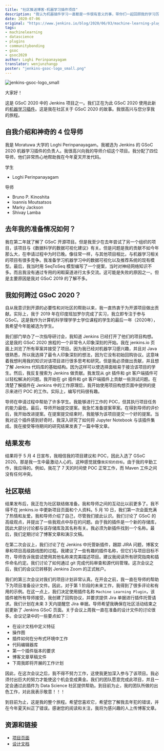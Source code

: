 ```yaml
---
title: "社区推送博客-机器学习插件项目"
description: "我认为机器插件学习一直都是一件很有意义的事，带你们一起回顾我的学习历程"
date: 2020-07-06
original: "https://www.jenkins.io/blog/2020/06/03/machine-learning-plugin-community-bonding/"
tags:
- machinelearning
- datascience
- plugins
- communitybonding
- gsoc
- gsoc2020
author: Loghi Perinpanayagam
translator: wenjunzhangp
poster: "jenkins-gsoc-logo_small.png"
---
```


![jenkins-gsoc-logo_small](jenkins-gsoc-logo_small.png)

大家好！

这是 GSoC 2020 中的 Jenkins 项目之一。我们正在为此 GSoC 2020 使用此新的[机器学习插件](https://www.jenkins.io/projects/gsoc/2020/projects/machine-learning/)。这是我在社区关于 GSoC 2020 的故事。我很高兴与您分享我的旅程。

## 自我介绍和神奇的 4 位导师

我是 Moratuwa 大学的 Loghi Perinpanayagam。我被选为 Jenkins 的 GSoC 2020 机器学习插件的负责人。我很高兴向我的导师介绍这个项目。我分配了四位导师，他们非常热心地帮助我在今年夏天开发代码。

学生

* Loghi Perinpanayagam

导师

* Bruno P. Kinoshita
* Ioannis Moutsatsos
* Marky Jackson
* Shivay Lamba

## 去年我的准备情况如何？

我在第二年就了解了 GSoC 开源项目。但是我至少在去年尝试了另一个组织的项目，该项目与《数据科学的数据可视化建议》有关。但是问题是我的贡献不如今年那么大，在申请过程中为时已晚。像往常一样，与其他项目相比，与机器学习相关的项目有很多竞争。我准备学习机器学习中的数据可视化以及推荐系统的现有模型。最后，我当时用 SeqToSeq 模型编写了一个提案，当时对神经网络知识不多。而且我没有通过专用的闲暇渠道进行太多交流。这可能是失败的原因之一。但是主要原因是我对 GSoC 2019 的了解不多。

## 我如何跨过 GSoC 2020？

自从我意识到开源的必要性和对社区的帮助以来，我一直热衷于为开源项目做出贡献。实际上，我于 2019 年在印度班加罗尔完成了实习，我立即专注于参与 GSoC。这是我作为计算机科学理学学士学位课程的学生的最后一年（2020年），我希望今年能被选为学生。

我们部门举办了一次指导研讨会，我知道 Jenkins 已经打开了他们的项目构想。这是我的 GSoC 2020 旅程的一个非常令人印象深刻的开始。我在 jenkins.io 页面上浏览了所有草案并接受了项目。因为我已经对机器学习感兴趣，并且对 Java 很熟悉，所以我选择了最令人印象深刻的想法，因为它没有初始回购协议。这意味着我想利用我的知识对该项目进行很多思考和研究。但是我必须做出贡献，并且想了解 Jenkins 代码库的基础结构。因为这样可以使选择面板易于接洽该项目的学生。然后，我反复搜索为 Jenkins 做贡献。我发现从 git 插件和 git 客户端插件可以轻松解决的问题。我开始在 git 插件和 git 客户端插件上贡献一些测试问题。在清楚了解插件在 Jenkins 中的工作原理后，我开始使用项目构想页面中提供的提示来进行 POC 的工作。实际上，编写代码很有趣。

导师在申请过程中帮助了许多学生。我能够进行工作的 POC，但其执行项目任务的能力最低。最后，导师开始提交提案。我急忙准备提案草案。在得到导师的评价后，我开始改进提案。在提案提交结束时，我能够为该项目提交一个好的提案。当我对这个插件感到好奇时，我深入研究了如何将 Jupyter Notebook 与该插件集成。我在接受等待期间的研究结果发表了一篇中等文章。

## 结果发布

结果将于 5 月 4 日宣布，我相信我的项目建议和 POC，因此入选了 GSoC 2020。那是我一生中最激动人心的。这种感觉就像`我实现的目标`。由于我的辛勤工作，我应得的。例如，我花了 7 天的时间使 POC 正常工作，而 Maven 工件之间没有任何冲突。

## 社区联结

结果发布后，我正在为社区联结做准备。我和导师之间的互动比以前更多了。我不得不在 jenkins.io 中更新项目页面和个人资料。5 月 10 日，我们第一次会面充满了热情和友爱。我和导师介绍了自己，尽管我们彼此认识。我们讨论了 GSoC 的高级观点，并提出了一些我观点中存在的问题。由于我的插件是一个新的存储库，因此大部分讨论都与该存储库及其名称有关。我必须为新插件找到一个名称。最后，我们定期讨论了博客文章和演示文稿。

在第二次会议上，我们讨论了在 Jenkins 中托管新插件，跟踪 JIRA 问题，博客文章和项目高级路线图的过程。我建议了一些有趣的插件名称，但它们与项目目标不符，导师告诉我尝试使用其他名称来完美描述项目。建议我阅读所有研究指南和插件命名约定。我们讨论了如何通过 git 完成代码审查和源代码管理。这次会议之后，我们的会议已转移到 Jenkins Zoom 的正式帐户。

我们的第三次会议对我们的项目计划非常认真。在开会之前，我一直在导师的帮助下为项目准备设计文件。因此，对于第 1 阶段的未来工作，我得到了很多评论和有用的示例。在这一点上，我们决定使用插件名称 `Machine Learning Plugin`，该插件被所有导师接受，我创建了回购协议，并要求提供 Jira 单据进行插件托管请求。我们计划在未来 3 天内提醒您 Jira 单据。导师希望我确保在社区活动结束之前更新了 Jenkins GSoC 页面。关于会议上周我一直在准备的设计文件的讨论很多。会议记录中的一些要点如下：

* 在设计文档中定义特征
* 操作图
* 插件如何在分布式环境中工作
* 代码编辑器库
* 第一个插件版本的要求
* 博客文章草稿文件
* 下周我即将开展的工作计划

因此，在这次会议之后，我不得不努力工作，这使我更加深入参与了该项目。我必须付出巨大的努力才能使这个机会变成黄金。我们的团队愿意完成此项目，并且一定会通过此插件为 Data Science 社区提供帮助。到目前为止，我的团队所做的出色工作，对此我表示敬意！！！

到目前为止，这是我的整个旅程。希望您喜欢它，希望您了解我去年犯的错误，并在今年夏天纠正了错误。感谢您的阅读和关注，我将为感兴趣的人上传博客文章。

## 资源和链接

* [项目页面](https://www.jenkins.io/projects/gsoc/2020/projects/machine-learning/)
* [设计文档](https://docs.google.com/document/d/10FjktNmWpdjgbGg3tEViadV_JNevn9W0sMOu-bF8m-o/edit)